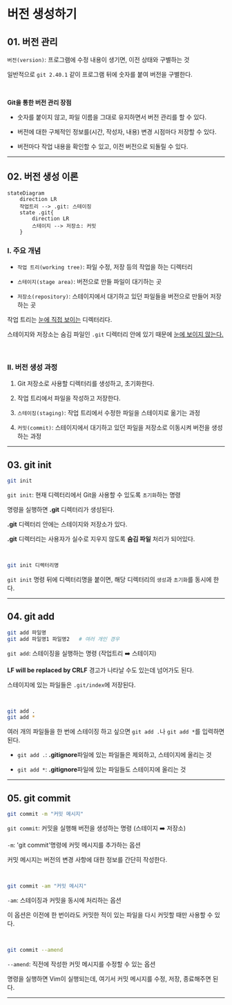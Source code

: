 # 버전 생성하기

## 01. 버전 관리

`버전(version)`: 프로그램에 수정 내용이 생기면, 이전 상태와 구별하는 것<br>

일반적으로 `git 2.40.1` 같이 프로그램 뒤에 숫자를 붙여 버전을 구별한다.<br>

<br>

**Git을 통한 버전 관리 장점**

- 숫자를 붙이지 않고, 파일 이름을 그대로 유지하면서 버전 관리를 할 수 있다.<br>

- 버전에 대한 구체적인 정보를(시간, 작성자, 내용) 변경 시점마다 저장할 수 있다.<br>

- 버전마다 작업 내용을 확인할 수 있고, 이전 버전으로 되돌릴 수 있다.<br>

---

## 02. 버전 생성 이론

```mermaid
stateDiagram
	direction LR
	작업트리 --> .git: 스테이징
	state .git{
		direction LR
		스테이지 --> 저장소: 커밋
	}
```

### I. 주요 개념

- `작업 트리(working tree)`: 파일 수정, 저장 등의 작업을 하는 디렉터리<br>

- `스테이지(stage area)`: 버전으로 만들 파일이 대기하는 곳<br>

- `저장소(repository)`: 스테이지에서 대기하고 있던 파일들을 버전으로 만들어 저장하는 곳<br>

작업 트리는 <u>눈에 직접 보이는</u> 디렉터리다.<br>

스테이지와 저장소는 숨김 파일인 `.git` 디렉터리 안에 있기 때문에 <u>눈에 보이지 않는다.</u><br>

<br>

### II. 버전 생성 과정

1. Git 저장소로 사용할 디렉터리를 생성하고, 초기화한다.<br>

2. 작업 트리에서 파일을 작성하고 저장한다.<br>

3. `스테이징(staging)`: 작업 트리에서 수정한 파일을 스테이지로 옮기는 과정<br>

4. `커밋(commit)`: 스테이지에서 대기하고 있던 파일을 저장소로 이동시켜 버전을 생성하는 과정<br>

---

## 03. git init

```bash
git init
```

`git init`: 현재 디렉터리에서 Git을 사용할 수 있도록 `초기화`하는 명령<br>

명령을 실행하면 **.git** 디렉터리가 생성된다.<br>

**.git** 디렉터리 안에는 스테이지와 저장소가 있다.<br>

**.git** 디렉터리는 사용자가 실수로 지우지 않도록 **숨김 파일** 처리가 되어있다.<br>

<br>

```bash
git init 디렉터리명
```

`git init` 명령 뒤에 디렉터리명을 붙이면, 해당 디렉터리의 `생성`과 `초기화`를 동시에 한다.<br>

---

## 04. git add

```bash
git add 파일명
git add 파일명1 파일명2	# 여러 개인 경우
```

`git add`: 스테이징을 실행하는 명령 (작업트리 :arrow_right: 스테이지)<br>

**LF will be replaced by CRLF** 경고가 나타날 수도 있는데 넘어가도 된다.<br>

스테이지에 있는 파일들은 `.git/index`에 저장된다.<br>

<br>

```bash
git add .
git add *
```

여러 개의 파일들을 한 번에 스테이징 하고 싶으면 `git add .`나 `git add *`를 입력하면 된다.<br>

- `git add .`: **.gitignore**파일에 있는 파일들은 제외하고, 스테이지에 올리는 것<br>

- `git add *`: **.gitignore**파일에 있는 파일들도 스테이지에 올리는 것<br>

---

## 05. git commit

```bash
git commit -m "커밋 메시지"
```

`git commit`: 커밋을 실행해 버전을 생성하는 명령 (스테이지 :arrow_right: 저장소)<br>

`-m`: 'git commit'명령에 커밋 메시지를 추가하는 옵션<br>

커밋 메시지는 버전의 변경 사항에 대한 정보를 간단히 작성한다.<br>

<br>

```bash
git commit -am "커밋 메시지"
```

`-am`: 스테이징과 커밋을 동시에 처리하는 옵션<br>

이 옵션은 이전에 한 번이라도 커밋한 적이 있는 파일을 다시 커밋할 때만 사용할 수 있다.<br>

<br>

```bash
git commit --amend
```

`--amend`:  직전에 작성한 커밋 메시지를 수정할 수 있는 옵션<br>

명령을 실행하면 Vim이 실행되는데, 여기서 커밋 메시지를 수정, 저장, 종료해주면 된다.<br>

---